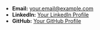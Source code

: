 * **Email:** your.email@example.com
* **LinkedIn:** [Your LinkedIn Profile](https://www.linkedin.com/in/yourprofile)
* **GitHub:** [Your GitHub Profile](https://github.com/yourusername)
